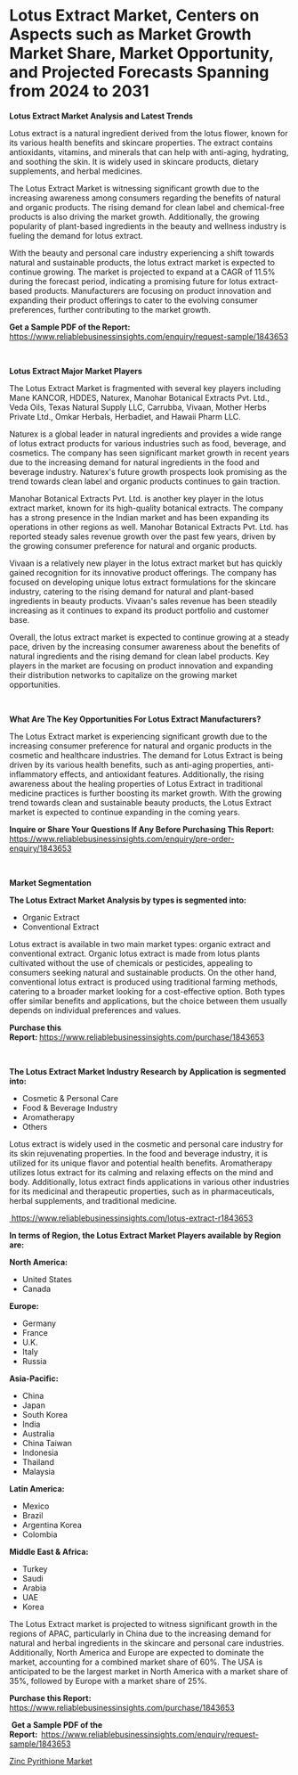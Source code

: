 <p><h1>Lotus Extract Market, Centers on Aspects such as Market Growth Market Share, Market Opportunity, and Projected Forecasts Spanning from 2024 to 2031</h1></p><p><strong>Lotus Extract Market Analysis and Latest Trends</strong></p>
<p><p>Lotus extract is a natural ingredient derived from the lotus flower, known for its various health benefits and skincare properties. The extract contains antioxidants, vitamins, and minerals that can help with anti-aging, hydrating, and soothing the skin. It is widely used in skincare products, dietary supplements, and herbal medicines.</p><p>The Lotus Extract Market is witnessing significant growth due to the increasing awareness among consumers regarding the benefits of natural and organic products. The rising demand for clean label and chemical-free products is also driving the market growth. Additionally, the growing popularity of plant-based ingredients in the beauty and wellness industry is fueling the demand for lotus extract.</p><p>With the beauty and personal care industry experiencing a shift towards natural and sustainable products, the lotus extract market is expected to continue growing. The market is projected to expand at a CAGR of 11.5% during the forecast period, indicating a promising future for lotus extract-based products. Manufacturers are focusing on product innovation and expanding their product offerings to cater to the evolving consumer preferences, further contributing to the market growth.</p></p>
<p><strong>Get a Sample PDF of the Report:&nbsp;</strong> <a href="https://www.reliablebusinessinsights.com/enquiry/request-sample/1843653">https://www.reliablebusinessinsights.com/enquiry/request-sample/1843653</a></p>
<p>&nbsp;</p>
<p><strong>Lotus Extract Major Market Players</strong></p>
<p><p>The Lotus Extract Market is fragmented with several key players including Mane KANCOR, HDDES, Naturex, Manohar Botanical Extracts Pvt. Ltd., Veda Oils, Texas Natural Supply LLC, Carrubba, Vivaan, Mother Herbs Private Ltd., Omkar Herbals, Herbadiet, and Hawaii Pharm LLC.</p><p>Naturex is a global leader in natural ingredients and provides a wide range of lotus extract products for various industries such as food, beverage, and cosmetics. The company has seen significant market growth in recent years due to the increasing demand for natural ingredients in the food and beverage industry. Naturex's future growth prospects look promising as the trend towards clean label and organic products continues to gain traction.</p><p>Manohar Botanical Extracts Pvt. Ltd. is another key player in the lotus extract market, known for its high-quality botanical extracts. The company has a strong presence in the Indian market and has been expanding its operations in other regions as well. Manohar Botanical Extracts Pvt. Ltd. has reported steady sales revenue growth over the past few years, driven by the growing consumer preference for natural and organic products.</p><p>Vivaan is a relatively new player in the lotus extract market but has quickly gained recognition for its innovative product offerings. The company has focused on developing unique lotus extract formulations for the skincare industry, catering to the rising demand for natural and plant-based ingredients in beauty products. Vivaan's sales revenue has been steadily increasing as it continues to expand its product portfolio and customer base.</p><p>Overall, the lotus extract market is expected to continue growing at a steady pace, driven by the increasing consumer awareness about the benefits of natural ingredients and the rising demand for clean label products. Key players in the market are focusing on product innovation and expanding their distribution networks to capitalize on the growing market opportunities.</p></p>
<p>&nbsp;</p>
<p><strong>What Are The Key Opportunities For Lotus Extract Manufacturers?</strong></p>
<p><p>The Lotus Extract market is experiencing significant growth due to the increasing consumer preference for natural and organic products in the cosmetic and healthcare industries. The demand for Lotus Extract is being driven by its various health benefits, such as anti-aging properties, anti-inflammatory effects, and antioxidant features. Additionally, the rising awareness about the healing properties of Lotus Extract in traditional medicine practices is further boosting its market growth. With the growing trend towards clean and sustainable beauty products, the Lotus Extract market is expected to continue expanding in the coming years.</p></p>
<p><strong>Inquire or Share Your Questions If Any Before Purchasing This Report:</strong> <a href="https://www.reliablebusinessinsights.com/enquiry/pre-order-enquiry/1843653">https://www.reliablebusinessinsights.com/enquiry/pre-order-enquiry/1843653</a></p>
<p>&nbsp;</p>
<p><strong>Market Segmentation</strong></p>
<p><strong>The Lotus Extract Market Analysis by types is segmented into:</strong></p>
<p><ul><li>Organic Extract</li><li>Conventional Extract</li></ul></p>
<p><p>Lotus extract is available in two main market types: organic extract and conventional extract. Organic lotus extract is made from lotus plants cultivated without the use of chemicals or pesticides, appealing to consumers seeking natural and sustainable products. On the other hand, conventional lotus extract is produced using traditional farming methods, catering to a broader market looking for a cost-effective option. Both types offer similar benefits and applications, but the choice between them usually depends on individual preferences and values.</p></p>
<p><strong>Purchase this Report:&nbsp;</strong><a href="https://www.reliablebusinessinsights.com/purchase/1843653">https://www.reliablebusinessinsights.com/purchase/1843653</a></p>
<p>&nbsp;</p>
<p><strong>The Lotus Extract Market Industry Research by Application is segmented into:</strong></p>
<p><ul><li>Cosmetic & Personal Care</li><li>Food & Beverage Industry</li><li>Aromatherapy</li><li>Others</li></ul></p>
<p><p>Lotus extract is widely used in the cosmetic and personal care industry for its skin rejuvenating properties. In the food and beverage industry, it is utilized for its unique flavor and potential health benefits. Aromatherapy utilizes lotus extract for its calming and relaxing effects on the mind and body. Additionally, lotus extract finds applications in various other industries for its medicinal and therapeutic properties, such as in pharmaceuticals, herbal supplements, and traditional medicine.</p></p>
<p><a href="https://www.reliablebusinessinsights.com/lotus-extract-r1843653">&nbsp;https://www.reliablebusinessinsights.com/lotus-extract-r1843653</a></p>
<p><strong>In terms of Region, the Lotus Extract Market Players available by Region are:</strong></p>
<p>
    <p> <strong> North America: </strong>
        <ul>
            <li>United States</li>
            <li>Canada</li>
        </ul>
        </p> 
    <p> <strong> Europe: </strong>
        <ul>
            <li>Germany</li>
            <li>France</li>
            <li>U.K.</li>
            <li>Italy</li>
            <li>Russia</li>
        </ul>
        </p> 
    <p> <strong> Asia-Pacific: </strong>
        <ul>
            <li>China</li>
            <li>Japan</li>
            <li>South Korea</li>
            <li>India</li>
            <li>Australia</li>
            <li>China Taiwan</li>
            <li>Indonesia</li>
            <li>Thailand</li>
            <li>Malaysia</li>
        </ul>
        </p> 
    <p> <strong> Latin America: </strong>
        <ul>
            <li>Mexico</li>
            <li>Brazil</li>
            <li>Argentina Korea</li>
            <li>Colombia</li>
        </ul>
        </p> 
    <p> <strong> Middle East & Africa: </strong>
        <ul>
            <li>Turkey</li>
            <li>Saudi</li>
            <li>Arabia</li>
            <li>UAE</li>
            <li>Korea</li>
        </ul>
    </p>
    </p>
<p><p>The Lotus Extract market is projected to witness significant growth in the regions of APAC, particularly in China due to the increasing demand for natural and herbal ingredients in the skincare and personal care industries. Additionally, North America and Europe are expected to dominate the market, accounting for a combined market share of 60%. The USA is anticipated to be the largest market in North America with a market share of 35%, followed by Europe with a market share of 25%.</p></p>
<p><strong>Purchase this Report: </strong><a href="https://www.reliablebusinessinsights.com/purchase/1843653">https://www.reliablebusinessinsights.com/purchase/1843653</a></p>
<p>&nbsp;<strong>Get a Sample PDF of the Report:&nbsp;&nbsp;</strong><a href="https://www.reliablebusinessinsights.com/enquiry/request-sample/1843653">https://www.reliablebusinessinsights.com/enquiry/request-sample/1843653</a></p>
<p><strong></strong></p>
<p><p><a href="https://view.publitas.com/reportprime-1/comprehensive-analysis-of-the-global-zinc-pyrithione-market-growth-trends-market-forecasts-2024-2031/">Zinc Pyrithione Market</a></p></p>